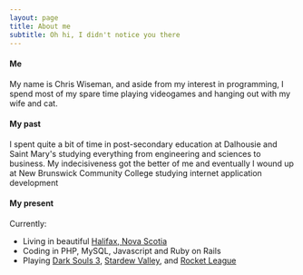 ```yaml
---
layout: page
title: About me
subtitle: Oh hi, I didn't notice you there
---
```


#### Me

My name is Chris Wiseman, and aside from my interest in programming, I spend most of my spare time playing videogames and hanging out with my wife and cat.

#### My past

I spent quite a bit of time in post-secondary education at Dalhousie and Saint Mary's studying everything from engineering and sciences to business. My indecisiveness got the better of me and eventually I wound up at New Brunswick Community College studying internet application development

#### My present

Currently:

- Living in beautiful [Halifax, Nova Scotia](https://www.google.ca/maps/place/Halifax,+NS/@44.6492093,-63.6920143,12z/data=!3m1!4b1!4m2!3m1!1s0x4b5a211407dbfac1:0x666be3a6438b2ddc)
- Coding in PHP, MySQL, Javascript and Ruby on Rails
- Playing [Dark Souls 3](https://www.darksouls3.com/us/), [Stardew Valley](http://stardewvalley.net/), and [Rocket League](http://www.rocketleaguegame.com/)

